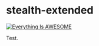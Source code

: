 # stealth-extended
[![Everything Is AWESOME](https://yt-embed.herokuapp.com/embed?v=_TAY-U9eACg)](https://youtu.be/_TAY-U9eACg "Everything Is AWESOME")


Test.
